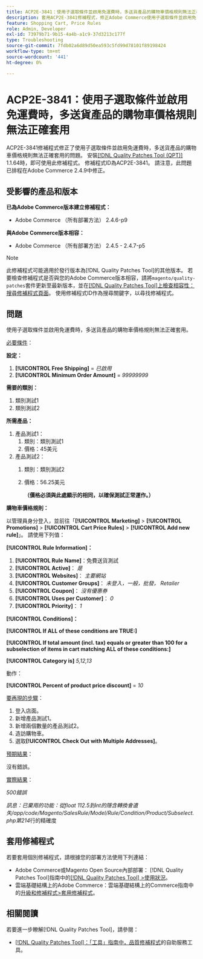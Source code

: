 ```yaml
---
title: ACP2E-3841：使用子選取條件並啟用免運費時，多送貨產品的購物車價格規則無法正確套用
description: 套用ACP2E-3841修補程式，修正Adobe Commerce使用子選取條件並啟用免費運送時，多送貨產品的購物車價格規則無法正確套用的問題。
feature: Shopping Cart, Price Rules
role: Admin, Developer
exl-id: 73979b71-9b15-4a4b-a1c9-37d3213c177f
type: Troubleshooting
source-git-commit: 7fdb02a6d89d50ea593c5fd99d78101f89198424
workflow-type: tm+mt
source-wordcount: '441'
ht-degree: 0%

---
```


# ACP2E-3841：使用子選取條件並啟用免運費時，多送貨產品的購物車價格規則無法正確套用

ACP2E-3841修補程式修正了使用子選取條件並啟用免運費時，多送貨產品的購物車價格規則無法正確套用的問題。 安裝[[!DNL Quality Patches Tool (QPT)]](/help/tools/quality-patches-tool/quality-patches-tool-to-self-serve-quality-patches.md) 1.1.64時，即可使用此修補程式。 修補程式ID為ACP2E-3841。 請注意，此問題已排程在Adobe Commerce 2.4.9中修正。

## 受影響的產品和版本

**已為Adobe Commerce版本建立修補程式：**

* Adobe Commerce （所有部署方法） 2.4.6-p9

**與Adobe Commerce版本相容：**

* Adobe Commerce （所有部署方法） 2.4.5 - 2.4.7-p5

>[!NOTE]
>
>此修補程式可能適用於發行版本為[!DNL Quality Patches Tool]的其他版本。 若要檢查修補程式是否與您的Adobe Commerce版本相容，請將`magento/quality-patches`套件更新至最新版本，並在[[!DNL Quality Patches Tool]上檢查相容性：搜尋修補程式頁面](https://experienceleague.adobe.com/tools/commerce-quality-patches/index.html?lang=zh-Hant)。 使用修補程式ID作為搜尋關鍵字，以尋找修補程式。

## 問題

使用子選取條件並啟用免運費時，多送貨產品的購物車價格規則無法正確套用。

<u>必要條件</u>：

**設定：**
1. **[!UICONTROL Free Shipping]** = *已啟用*
1. **[!UICONTROL Minimum Order Amount]** = *99999999*

**需要的類別：**
1. 類別測試1
1. 類別測試2

**所需產品：**
1. 產品測試1：
   1. 類別：類別測試1
   1. 價格：45美元
1. 產品測試2：
   1. 類別：類別測試2
   1. 價格：56.25美元 

      **（價格必須與此處顯示的相同，以確保測試正常運作。）**

**購物車價格規則：**

以管理員身分登入，並前往「**[!UICONTROL Marketing]** > **[!UICONTROL Promotions]** > **[!UICONTROL Cart Price Rules]** > **[!UICONTROL Add new rule]**」。 請使用下列值：

**[!UICONTROL Rule Information]：**
1. **[!UICONTROL Rule Name]**：免費送貨測試
1. **[!UICONTROL Active]**： *是*
1. **[!UICONTROL Websites]**： *主要網站*
1. **[!UICONTROL Customer Groups]**： *未登入，一般，批發， Retailer*
1. **[!UICONTROL Coupon]**： *沒有優惠券*
1. **[!UICONTROL Uses per Customer]**： *0*
1. **[!UICONTROL Priority]**： *1*

**[!UICONTROL Conditions]：**

**[!UICONTROL If ALL of these conditions are TRUE:]**


**[!UICONTROL If total amount (incl. tax) equals or greater than 100 for a subselection of items in cart matching ALL of these conditions:]**


**[!UICONTROL Category is]** *5,12,13*

動作：

**[!UICONTROL Percent of product price discount]** = *10*

<u>要再現的步驟</u>：

1. 登入店面。
2. 新增產品測試1。
3. 新增兩個數量的產品測試2。
4. 造訪購物車。
5. 選取&#x200B;**[!UICONTROL Check Out with Multiple Addresses]**。

<u>預期結果</u>：

沒有錯誤。

<u>實際結果</u>：

*500錯誤*

*訊息：已棄用的功能：從float 112.5到int的隱含轉換會遺失/app/code/Magento/SalesRule/Model/Rule/Condition/Product/Subselect.php第214*&#x200B;行的精確度

## 套用修補程式

若要套用個別修補程式，請根據您的部署方法使用下列連結：

* Adobe Commerce或Magento Open Source內部部署： [!DNL Quality Patches Tool]指南中的[[!DNL Quality Patches Tool] >使用狀況](/help/tools/quality-patches-tool/usage.md)。
* 雲端基礎結構上的Adobe Commerce：雲端基礎結構上的Commerce指南中的[升級和修補程式>套用修補程式](https://experienceleague.adobe.com/docs/commerce-cloud-service/user-guide/develop/upgrade/apply-patches.html?lang=zh-Hant)。

## 相關閱讀

若要進一步瞭解[!DNL Quality Patches Tool]，請參閱：

* [[!DNL Quality Patches Tool]：「工具」指南中，品質修補程式](/help/tools/quality-patches-tool/quality-patches-tool-to-self-serve-quality-patches.md)的自助服務工具。
